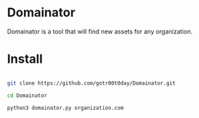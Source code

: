 # Domainator
Domainator is a tool that will find new assets for any organization.

# Install

```bash

git clone https://github.com/gotr00t0day/Domainator.git

cd Domainator

python3 domainator.py organization.com

```
